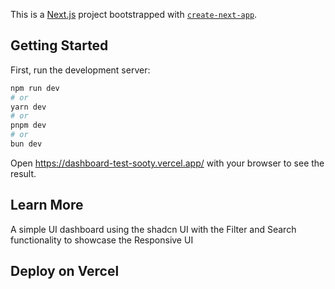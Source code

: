This is a [Next.js](https://nextjs.org) project bootstrapped with [`create-next-app`](https://nextjs.org/docs/app/api-reference/cli/create-next-app).

## Getting Started

First, run the development server:

```bash
npm run dev
# or
yarn dev
# or
pnpm dev
# or
bun dev
```

Open https://dashboard-test-sooty.vercel.app/  with your browser to see the result.

## Learn More

A simple UI dashboard using the shadcn UI with the Filter and Search functionality to showcase the Responsive UI

## Deploy on Vercel

